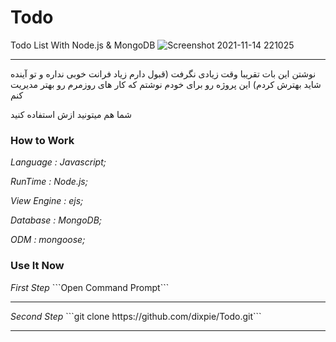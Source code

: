 # Todo
Todo List With Node.js &amp; MongoDB
![Screenshot 2021-11-14 221025](https://user-images.githubusercontent.com/77354554/141694169-31bd78cc-8abc-42d6-ad14-ed3addb80c02.png)
<hr>
نوشتن این بات تقریبا وقت زیادی نگرفت (قبول دارم زیاد فرانت خوبی نداره و تو آینده شاید بهترش کردم)
این پروژه رو برای خودم نوشتم که کار های روزمرم رو بهتر مدیریت کنم

شما هم میتونید ازش استفاده کنید

<h3>
How to Work
</h3>
<em>
Language : Javascript;

RunTime : Node.js;

View Engine : ejs;

Database : MongoDB;

ODM : mongoose;
</em>

<h3>
Use It Now
</h3>
<em>
First Step
</em>
```Open Command Prompt```
<hr>
<em>
Second Step
</em>
```git clone https://github.com/dixpie/Todo.git```
<hr>
